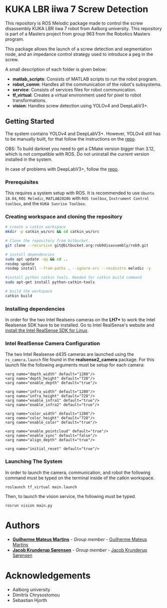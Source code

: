 # KUKA LBR iiwa 7 Screw Detection

This repository is ROS Melodic package made to control the screw disassembly KUKA LBR iiwa 7 robot from Aalborg university. This repository is part of a Masters project from group 963 from the Robotics Masters program.

This package allows the launch of a screw detection and segmentation node, and an impedance control strategy used to introduce a peg in the screw.

A small description of each folder is given below:

  - **matlab_scripts**: Consists of MATLAB scripts to run the robot program.
  - **robot_comm**: Handles all the communication of the robot's subsystems.
  - **service**: Consists of services files for robot communication.
  - **tf_virtual**: Creates a virtual environment used for pixel to robot transformations.
  - **vision**: Handles screw detection using YOLOv4 and DeepLabV3+.

## Getting Started

The system contains YOLOv4 and DeepLabV3+. However, YOLOv4 still has to be manually built, for that follow the instructions on the [repo](https://github.com/AlexeyAB/darknet).

OBS: To build darknet you need to get a CMake version bigger than 3.12, which is not compatible with ROS. Do not uninstall the current version installed in the system.


In case of problems with DeepLabV3+, follow the [repo](https://github.com/jfzhang95/pytorch-deeplab-xception).


### Prerequisites

This requires a system setup with ROS. It is recommended to use `Ubuntu 18.04`, `ROS Melodic`, `MATLAB2020b` with `ROS toolbox`, `Instrument Control toolbox`, and the `KUKA Sunrise Toolbox`.

### Creating workspace and cloning the repository

```bash
# create a catkin workspace
mkdir -p catkin_ws/src && cd catkin_ws/src

# Clone the repository from bitbucket.
git clone --recursive git@bitbucket.org:rob9disassembly/rob9.git

# install dependencies
sudo apt update -qq && cd ..
rosdep update
rosdep install --from-paths . --ignore-src --rosdistro melodic -y

#install python catkin tools. Needed for catkin build command
sudo apt-get install python-catkin-tools

# build the workspace
catkin build
```

### Installing dependencies

In order for the two Intel Realsens cameras on the **LH7+** to work the Intel Realsense SDK have to be installed. Go to Intel RealSense's website and [install the Intel RealSense SDK for Linux](https://www.intelrealsense.com/developers/).

### Intel RealSense Camera Configuration

The two Intel Realsense d435 cameras are launched using the `rs_camera.launch` file found in the **realsense2_camera** package. For this launch file the following arguments must be setup for each camera:

```
<arg name="depth_width" default="1280"/>
<arg name="depth_height" default="720"/>
<arg name="enable_depth" default="true"/>

<arg name="infra_width" default="1280"/>
<arg name="infra_height" default="720"/>
<arg name="enable_infra1" default="true"/>
<arg name="enable_infra2" default="true"/>

<arg name="color_width" default="1280"/>
<arg name="color_height" default="720"/>
<arg name="enable_color" default="true"/>

<arg name="enable_pointcloud" default="true"/>
<arg name="enable_sync" default="false"/>
<arg name="align_depth" default="true"/>

<arg name="initial_reset" default="true"/>

```

### Launching The System

In order to launch the camera, communication, and robot the following command must be typed on the terminal inside of the catkin workspace.

```shell
roslaunch tf_virtual main.launch
```

Then, to launch the vision service, the following must be typed.

```shell
rosrun vision main.py
```

# Authors

* **[Guilherme Mateus Martins](mailto:gmateu16@student.aau.dk)**   - *Group member* - [Guilherme Mateus Martins](https://bitbucket.org/%7Bba72de4e-9cb6-4e73-89db-24d4d8f12fe7%7D/)
* **[Jacob Krunderup Sørensen](mailto:jksa16@student.aau.dk)**     - *Group member* - [Jacob Krunderup Sørensen](https://bitbucket.org/%7Bc489c61d-40d9-449d-9964-13a350e237df%7D/)

# Acknowledgements

* Aalborg university
* Dimitris Chrysostomou
* Sebastian Hjorth